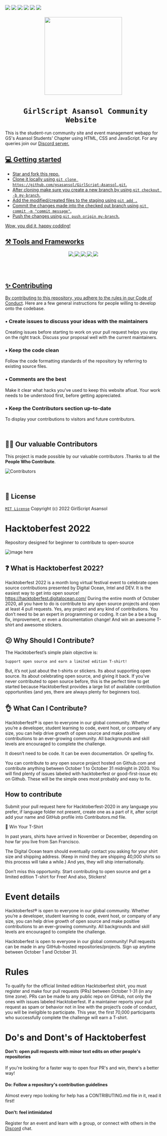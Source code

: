<p>
    <img src="https://img.shields.io/github/issues-raw/gsasansol/GirlScript-Asansol"> 
    <img src="https://img.shields.io/github/contributors/gsasansol/GirlScript-Asansol">
    <img src="https://img.shields.io/github/issues-pr/gsasansol/GirlScript-Asansol">
    <img src="https://img.shields.io/github/license/gsasansol/GirlScript-Asansol">
    <img src="https://img.shields.io/github/last-commit/gsasansol/GirlScript-Asansol">
    <img src="https://img.shields.io/badge/react-%5E17.0.2-blue">
</p>

<h6 align="center"><img src="https://raw.githubusercontent.com/gsasansol/branding/main/assets/asn-logo.png" height="250" /></p></h6>
<h1 align="center"><code>&nbsp;GirlScript Asansol Community Website&nbsp;</code></h1>
This is the student-run community site and event management webapp for GS's Asansol Students' Chapter using HTML, CSS and JavaScript. For any queries join our <a href="https://discord.com/invite/aVRPbMYfFH"> Discord  server.

<br>

## 💻 Getting started

- Star and fork this repo.
- Clone it locally using `git clone https://github.com/gsasansol/GirlScript-Asansol.git`.
- After cloning make sure you create a new branch by using `git checkout -b my-branch`.
- Add the modified/created files to the staging using `git add .`
- Commit the changes made into the checked out branch using `git commit -m "commit message"`. 
- Push the changes using `git push origin my-branch`. 

Wow, you did it, happy codding!

## ⚒️ Tools and Frameworks

<h6 align="center"><img src="https://img.shields.io/badge/HTML5-E34F26?style=for-the-badge&logo=html5&logoColor=white"> <img src="https://img.shields.io/badge/CSS3-CC6699?style=for-the-badge&logo=CSS3&logoColor=white"> <img src="https://img.shields.io/badge/Bootstrap-FFFFFF?style=for-the-badge&logo=Bootstrap&logoColor=purple"> <img src="https://img.shields.io/badge/JavaScript-F7DF1E?style=for-the-badge&logo=javascript&logoColor=black"> <img src="https://img.shields.io/badge/VSCode-blue?style=for-the-badge&logo=visualstudiocode&logoColor=white"></h6>


<br>

## ✨ Contributing

By contributing to this repository, you adhere to the rules in our [Code of Conduct](./.github/CODE_OF_CONDUCT.md). Here are a few general instructions for people willing to develop onto the codebase.

### • Create issues to discuss your ideas with the maintainers

Creating issues before starting to work on your pull request helps you stay on the right track. Discuss your proposal well with the current maintainers.

### • Keep the code clean

Follow the code formatting standards of the repository by referring to existing source files.

### • Comments are the best

Make it clear what hacks you've used to keep this website afloat. Your work needs to be understood first, before getting appreciated.

### • Keep the Contributors section up-to-date

To display your contributions to visitors and future contributors.

<br>

## 👨‍💻 Our valuable Contributors

This project is made possible by our valuable contributors .Thanks to all the **People Who Contribute**.

![Contributors](https://contributors-img.web.app/image?repo=gsasansol/GirlScript-Asansol)

<br>

## 📜 License

[`MIT License`](./LICENSE) Copyright (c) 2022 GirlScript Asansol



# Hacktoberfest 2022
Repository designed for beginner to contribute to open-source

![image here](https://hacktoberfest.com/_next/static/media/opengraph.da6e44c0.png)

## ❓ What is Hacktoberfest 2022?

Hacktoberfest 2022 is a month long virtual festival event to celebrate open source contributions presented by Digital Ocean, Intel and DEV. It is the easiest way to get into open source!
https://hacktoberfest.digitalocean.com/
During the entire month of October 2020, all you have to do is contribute to any open source projects and open at least 4 pull requests. Yes, any project and any kind of contributions. You don’t need to be an expert in programming or coding. It can be a be a bug fix, improvement, or even a documentation change! And win an awesome T-shirt and awesome stickers.

## 😕 Why Should I Contribute?

The Hacktoberfest’s simple plain objective is:

    Support open source and earn a limited edition T-shirt!

But, it’s not just about the t-shirts or stickers. Its about supporting open source. Its about celebrating open source, and giving it back. If you’ve never contributed to open source before, this is the perfect time to get started because Hacktoberfest provides a large list of available contribution opportunities (and yes, there are always plenty for beginners too).

## 👌 What Can I Contribute?

Hacktoberfest® is open to everyone in our global community. Whether you’re a developer, student learning to code, event host, or company of any size, you can help drive growth of open source and make positive contributions to an ever-growing community. All backgrounds and skill levels are encouraged to complete the challenge.

It doesn’t need to be code. It can be even documentation. Or spelling fix.

You can contribute to any open source project hosted on Github.com and contribute anything between October 1 to October 31 midnight in 2020. You will find plenty of issues labeled with hacktoberfest or good-first-issue etc on Github. These will be the simple ones most probably and easy to fix.

## How to contribute
Submit your pull request here for Hacktoberfest-2020 in any language you prefer, if language folder not present, create one as a part of it, after script add your name and GitHub profile into Contributors.md file.

👕 Win Your T-Shirt

In past years, shirts have arrived in November or December, depending on how far you live from San Francisco.

The Digital Ocean team should eventually contact you asking for your shirt size and shipping address. (Keep in mind they are shipping 40,000 shirts so this process will take a while.) And yes, they will ship internationally.

Don’t miss this opportunity. Start contributing to open source and get a limited edition T-shirt for Free! And also, Stickers!

# Event details
Hacktoberfest® is open to everyone in our global community. Whether you’re a developer, student learning to code, event host, or company of any size, you can help drive growth of open source and make positive contributions to an ever-growing community. All backgrounds and skill levels are encouraged to complete the challenge.

Hacktoberfest is open to everyone in our global community!
Pull requests can be made in any GitHub-hosted repositories/projects.
Sign up anytime between October 1 and October 31.

# Rules
To qualify for the official limited edition Hacktoberfest shirt, you must register and make four pull requests (PRs) between October 1-31 (in any time zone). PRs can be made to any public repo on GitHub, not only the ones with issues labeled Hacktoberfest. If a maintainer reports your pull request as spam or behavior not in line with the project’s code of conduct, you will be ineligible to participate. This year, the first 70,000 participants who successfully complete the challenge will earn a T-shirt.


# Do's and Dont's of Hacktoberfest
<h4>Don't: open pull requests with minor text edits on other people's repositories</h4>
 If you're looking for a faster way to open four PR's and win, there's a better way!

<h4>Do: Follow a repository's contribution guidelines</h4>
 Almost every repo looking for help has a CONTRIBUTING.md file in it, read it first!

<h4>Don't: feel intimidated</h4>

 Register for an event and learn with a group, or connect with others in the [Discord](https://discord.gg/vYSspBkgNc) chat.
